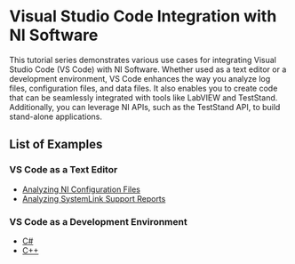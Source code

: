 # Visual Studio Code Integration with NI Software

This tutorial series demonstrates various use cases for integrating Visual Studio Code (VS Code) with NI Software. Whether used as a text editor or a development environment, VS Code enhances the way you analyze log files, configuration files, and data files. It also enables you to create code that can be seamlessly integrated with tools like LabVIEW and TestStand. Additionally, you can leverage NI APIs, such as the TestStand API, to build stand-alone applications.

## List of Examples

### VS Code as a Text Editor

- [Analyzing NI Configuration Files](analyzing-config-files/readme.md)
- [Analyzing SystemLink Support Reports](analyzing-systemLink-support-report/readme.md)

### VS Code as a Development Environment

- [C#](csharp/readme.md)
- [C++](cpp/readme.md)

